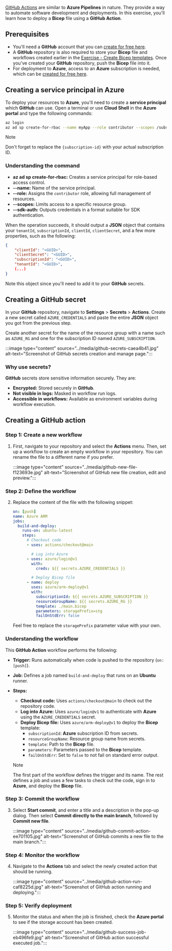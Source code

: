 [GitHub Actions](https://docs.github.com/actions) are similar to **Azure Pipelines** in nature. They provide a way to automate software development and deployments. In this exercise, you'll learn how to deploy a **Bicep** file using a **GitHub Action**.

## Prerequisites

- You'll need a **GitHub** account that you can [create for free here](https://github.com/join).
- A **GitHub** repository is also required to store your **Bicep** file and workflows created earlier in the [Exercise - Create Bicep templates](/training/modules/implement-bicep/4-exercise-create-bicep-templates). Once you've created your **GitHub** repository, push the **Bicep** file into it.
- For deployment to **Azure**, access to an **Azure** subscription is needed, which can be [created for free here](https://azure.microsoft.com/free/).

## Creating a service principal in Azure

To deploy your resources to **Azure**, you'll need to create a **service principal** which **GitHub** can use. Open a terminal or use **Cloud Shell** in the **Azure portal** and type the following commands:

```bash
az login
az ad sp create-for-rbac --name myApp --role contributor --scopes /subscriptions/{subscription-id}/resourceGroups/Bicep --sdk-auth
```

> [!NOTE]
> Don't forget to replace the `{subscription-id}` with your actual subscription ID.

### Understanding the command

- **az ad sp create-for-rbac:** Creates a service principal for role-based access control.
- **--name:** Name of the service principal.
- **--role:** Assigns the `contributor` role, allowing full management of resources.
- **--scopes:** Limits access to a specific resource group.
- **--sdk-auth:** Outputs credentials in a format suitable for SDK authentication.

When the operation succeeds, it should output a **JSON** object that contains your `tenantId`, `subscriptionId`, `clientId`, `clientSecret`, and a few more properties, such as the following:

```json
{
    "clientId": "<GUID>",
    "clientSecret": "<GUID>",
    "subscriptionId": "<GUID>",
    "tenantId": "<GUID>",
    (...)
}
```

Note this object since you'll need to add it to your **GitHub** secrets.

## Creating a GitHub secret

In your **GitHub** repository, navigate to **Settings** > **Secrets** > **Actions**. Create a new secret called `AZURE_CREDENTIALS` and paste the entire **JSON** object you got from the previous step.

Create another secret for the name of the resource group with a name such as `AZURE_RG` and one for the subscription ID named `AZURE_SUBSCRIPTION`.

:::image type="content" source="../media/github-secrets-caea4b41.jpg" alt-text="Screenshot of GitHub secrets creation and manage page.":::

### Why use secrets?

**GitHub** secrets store sensitive information securely. They are:

- **Encrypted:** Stored securely in **GitHub**.
- **Not visible in logs:** Masked in workflow run logs.
- **Accessible in workflows:** Available as environment variables during workflow execution.

## Creating a GitHub action

### Step 1: Create a new workflow

1.  First, navigate to your repository and select the **Actions** menu. Then, set up a workflow to create an empty workflow in your repository. You can rename the file to a different name if you prefer.

    :::image type="content" source="../media/github-new-file-f123693e.jpg" alt-text="Screenshot of GitHub new file creation, edit and preview.":::

### Step 2: Define the workflow

2.  Replace the content of the file with the following snippet:

    ```yaml
    on: [push]
    name: Azure ARM
    jobs:
      build-and-deploy:
        runs-on: ubuntu-latest
        steps:
          # Checkout code
          - uses: actions/checkout@main

            # Log into Azure
          - uses: azure/login@v1
            with:
              creds: ${{ secrets.AZURE_CREDENTIALS }}

            # Deploy Bicep file
          - name: deploy
            uses: azure/arm-deploy@v1
            with:
              subscriptionId: ${{ secrets.AZURE_SUBSCRIPTION }}
              resourceGroupName: ${{ secrets.AZURE_RG }}
              template: ./main.bicep
              parameters: storagePrefix=stg
              failOnStdErr: false
    ```

    Feel free to replace the `storagePrefix` parameter value with your own.

### Understanding the workflow

This **GitHub Action** workflow performs the following:

- **Trigger:** Runs automatically when code is pushed to the repository (`on: [push]`).
- **Job:** Defines a job named `build-and-deploy` that runs on an **Ubuntu** runner.
- **Steps:**

  - **Checkout code:** Uses `actions/checkout@main` to check out the repository code.
  - **Log into Azure:** Uses `azure/login@v1` to authenticate with **Azure** using the `AZURE_CREDENTIALS` secret.
  - **Deploy Bicep file:** Uses `azure/arm-deploy@v1` to deploy the **Bicep** template:
    - `subscriptionId`: **Azure** subscription ID from secrets.
    - `resourceGroupName`: Resource group name from secrets.
    - `template`: Path to the **Bicep** file.
    - `parameters`: Parameters passed to the **Bicep** template.
    - `failOnStdErr`: Set to `false` to not fail on standard error output.

  > [!NOTE]
  > The first part of the workflow defines the trigger and its name. The rest defines a job and uses a few tasks to check out the code, sign in to **Azure**, and deploy the **Bicep** file.

### Step 3: Commit the workflow

3.  Select **Start commit**, and enter a title and a description in the pop-up dialog. Then select **Commit directly to the main branch**, followed by **Commit new file**.

    :::image type="content" source="../media/github-commit-action-ee701105.jpg" alt-text="Screenshot of GitHub commits a new file to the main branch.":::

### Step 4: Monitor the workflow

4.  Navigate to the **Actions** tab and select the newly created action that should be running.

    :::image type="content" source="../media/github-action-run-caf8225d.jpg" alt-text="Screenshot of GitHub action running and deploying.":::

### Step 5: Verify deployment

5.  Monitor the status and when the job is finished, check the **Azure portal** to see if the storage account has been created.

    :::image type="content" source="../media/github-success-job-eb496fe9.jpg" alt-text="Screenshot of GitHub action successful executed job.":::
